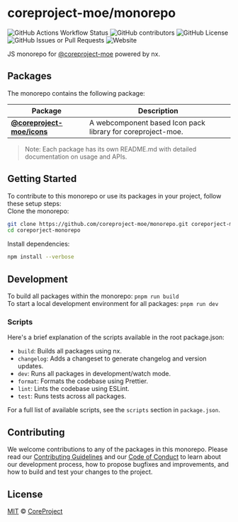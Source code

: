 # coreproject-moe/monorepo

![GitHub Actions Workflow Status](https://img.shields.io/github/actions/workflow/status/coreproject-moe/monorepo/release.yml?style=flat-square)
![GitHub contributors](https://img.shields.io/github/contributors/coreproject-moe/monorepo?style=flat-square)
![GitHub License](https://img.shields.io/github/license/coreproject-moe/monorepo?style=flat-square)
![GitHub Issues or Pull Requests](https://img.shields.io/github/issues/coreproject-moe/monorepo?style=flat-square)
![Website](https://img.shields.io/website?url=https%3A%2F%2Fcoreproject-moe.github.io%2F&style=flat-square)

JS monorepo for [@coreproject-moe](https://github.com/coreproject-moe) powered by nx.

## Packages

The monorepo contains the following package:

| Package                                                        | Description                                                                                              
----------------------------------------------------------------| -------------
| **[@coreproject-moe/icons](packages/icons/README.md)**       | A webcomponent based Icon pack library for coreproject-moe. |

> Note: Each package has its own README.md with detailed documentation on usage and APIs.

## Getting Started

To contribute to this monorepo or use its packages in your project, follow these setup steps:\
Clone the monorepo:

```bash
git clone https://github.com/coreproject-moe/monorepo.git coreporject-monorepo
cd coreporject-monorepo
```

Install dependencies:
```bash
npm install --verbose
```

## Development

To build all packages within the monorepo: `pnpm run build`\
To start a local development environment for all packages: `pnpm run dev`

### Scripts

Here's a brief explanation of the scripts available in the root package.json:

* `build`: Builds all packages using nx.
* `changelog`: Adds a changeset to generate changelog and version updates.
* `dev`: Runs all packages in development/watch mode.
* `format`: Formats the codebase using Prettier.
* `lint`: Lints the codebase using ESLint.
* `test`: Runs tests across all packages.

For a full list of available scripts, see the `scripts` section in `package.json`.

## Contributing

We welcome contributions to any of the packages in this monorepo. Please read our [Contributing Guidelines](CONTRIBUTING.md) and our [Code of Conduct](CODE_OF_CONDUCT.md) to learn about our development process, how to propose bugfixes and improvements, and how to build and test your changes to the project.

## License

[MIT](LICENSE) © [CoreProject](https://coreproject.moe)
